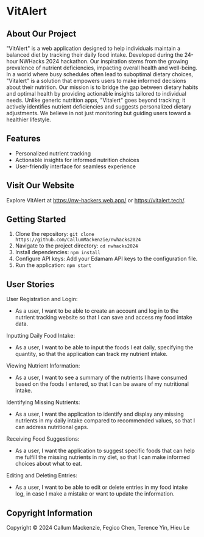 # VitAlert
## About Our Project
"VitAlert" is a web application designed to help individuals maintain a balanced diet by tracking their daily food intake. Developed during the 24-hour NWHacks 2024 hackathon.
Our inspiration stems from the growing prevalence of nutrient deficiencies, impacting overall health and well-being. 
In a world where busy schedules often lead to suboptimal dietary choices, "Vitalert" is a solution that empowers users to make informed decisions about their nutrition.
Our mission is to bridge the gap between dietary habits and optimal health by providing actionable insights tailored to individual needs.
Unlike generic nutrition apps, "Vitalert" goes beyond tracking; it actively identifies nutrient deficiencies and suggests personalized dietary adjustments.
We believe in not just monitoring but guiding users toward a healthier lifestyle.

## Features
* Personalized nutrient tracking
* Actionable insights for informed nutrition choices
* User-friendly interface for seamless experience

## Visit Our Website
Explore VitAlert at https://nw-hackers.web.app/ or https://vitalert.tech/.

## Getting Started
1. Clone the repository: `git clone https://github.com/CallumMackenzie/nwhacks2024`
2. Navigate to the project directory: `cd nwhacks2024`
3. Install dependencies: `npm install`
4. Configure API keys: Add your Edamam API keys to the configuration file.
5. Run the application: `npm start`

## User Stories
User Registration and Login: 
* As a user, I want to be able to create an account and log in to the nutrient tracking website so that I can save and access my food intake data.

Inputting Daily Food Intake:
* As a user, I want to be able to input the foods I eat daily, specifying the quantity, so that the application can track my nutrient intake.

Viewing Nutrient Information:
* As a user, I want to see a summary of the nutrients I have consumed based on the foods I entered, so that I can be aware of my nutritional intake.

Identifying Missing Nutrients:
* As a user, I want the application to identify and display any missing nutrients in my daily intake compared to recommended values, so that I can address nutritional gaps.

Receiving Food Suggestions:
* As a user, I want the application to suggest specific foods that can help me fulfill the missing nutrients in my diet, so that I can make informed choices about what to eat.

Editing and Deleting Entries:
* As a user, I want to be able to edit or delete entries in my food intake log, in case I make a mistake or want to update the information.

## Copyright Information
Copyright © 2024 Callum Mackenzie, Fegico Chen, Terence Yin, Hieu Le
